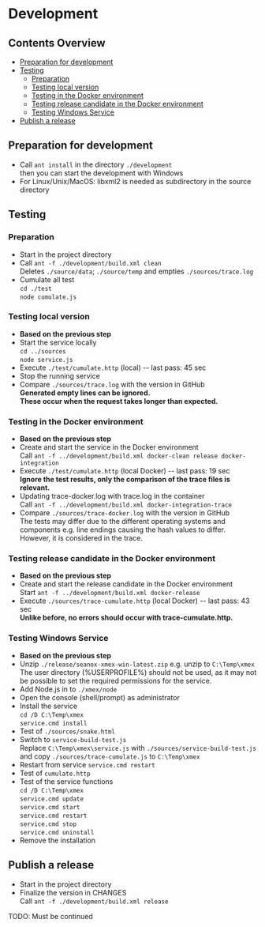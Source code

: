 # Development


## Contents Overview
* [Preparation for development](#preparation-for-development)
* [Testing](#testing)
  * [Preparation](#preparation-for-development)
  * [Testing local version](#testing-local-version)
  * [Testing in the Docker environment](#testing-in-the-docker-environment)
  * [Testing release candidate in the Docker environment](#testing-release-candidate-in-the-docker-environment)
  * [Testing Windows Service](#testing-windows-service)
* [Publish a release](#publish-a-release)


## Preparation for development
- Call `ant install` in the directory `./development`  
  then you can start the development with Windows
- For Linux/Unix/MacOS: libxml2 is needed as subdirectory in the source directory


## Testing

### Preparation
- Start in the project directory
- Call `ant -f ./development/build.xml clean`  
  Deletes `./source/data`; `./source/temp` and empties `./sources/trace.log`
- Cumulate all test  
  `cd ./test`  
  `node cumulate.js`

### Testing local version
- __Based on the previous step__
- Start the service locally  
  `cd ../sources`  
  `node service.js`
- Execute `./test/cumulate.http` (local) -- last pass: 45 sec
- Stop the running service
- Compare `./sources/trace.log` with the version in GitHub  
  __Generated empty lines can be ignored.__  
  __These occur when the request takes longer than expected.__

### Testing in the Docker environment
- __Based on the previous step__
- Create and start the service in the Docker environment  
  Call `ant -f ../development/build.xml docker-clean release docker-integration`  
- Execute `./test/cumulate.http` (local Docker) -- last pass: 19 sec  
  __Ignore the test results, only the comparison of the trace files is relevant.__
- Updating trace-docker.log with trace.log in the container  
  Call `ant -f ../development/build.xml docker-integration-trace`
- Compare `./sources/trace-docker.log` with the version in GitHub  
  The tests may differ due to the different operating systems and components
  e.g. line endings causing the hash values to differ. However, it is
  considered in the trace.

### Testing release candidate in the Docker environment
- __Based on the previous step__
- Create and start the release candidate in the Docker environment     
  Start `ant -f ../development/build.xml docker-release`
- Execute `./sources/trace-cumulate.http` (local Docker) -- last pass: 43 sec  
  __Unlike before, no errors should occur with trace-cumulate.http.__

### Testing Windows Service
- __Based on the previous step__
- Unzip `./release/seanox-xmex-win-latest.zip` e.g. unzip to `C:\Temp\xmex`  
  The user directory (%USERPROFILE%) should not be used, as it may not be
  possible to set the required permissions for the service.
- Add Node.js in to `./xmex/node`
- Open the console (shell/prompt) as administrator
- Install the service  
  `cd /D C:\Temp\xmex`  
  `service.cmd install`
- Test of `./sources/snake.html`
- Switch to `service-build-test.js`  
  Replace `C:\Temp\xmex\service.js` with `./sources/service-build-test.js`  
  and copy `./sources/trace-cumulate.js` to `C:\Temp\xmex` 
- Restart from service
  `service.cmd restart`
- Test of `cumulate.http`
- Test of the service functions  
  `cd /D C:\Temp\xmex`  
  `service.cmd update`  
  `service.cmd start`  
  `service.cmd restart`  
  `service.cmd stop`  
  `service.cmd uninstall`
- Remove the installation


## Publish a release
- Start in the project directory
- Finalize the version in CHANGES  
  Call `ant -f ./development/build.xml release`

TODO: Must be continued
